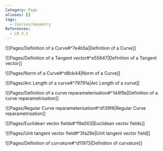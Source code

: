 ```yaml
---
Category: Page
aliases: []
tags:
  - Courses/Geometry
References:
  - LN 3.1
---
```

![[Pages/Definition of a Curve#^7e4b5a|Definition of a Curve]]

![[Pages/Definition of a Tangent vector#^e55647|Definition of a Tangent vector]]

![[Pages/Norm of a Curve#^d8cb44|Norm of a Curve]]

![[Pages/Arc Length of a curve#^79791a|Arc Length of a curve]]

![[Pages/Definition of a curve reparameterisation#^1d4f9a|Definition of a curve reparametrisation]]

![[Pages/Regular Curve reparameterisation#^d139f8|Regular Curve reparametrisation]]

![[Pages/Euclidean vector fields#^f9a003|Euclidean vector fields]]

![[Pages/Unit tangent vector field#^3fa29e|Unit tangent vector field]]

![[Pages/Definition of curvature#^d11973|Definition of curvature]]
